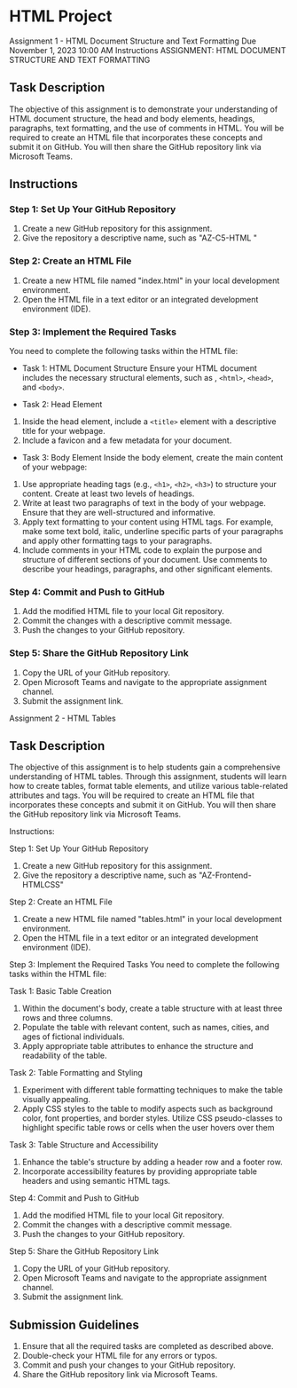 # HTML Project

Assignment 1 - HTML Document Structure and Text Formatting
Due November 1, 2023 10:00 AM
Instructions
ASSIGNMENT: HTML DOCUMENT STRUCTURE AND TEXT FORMATTING

## Task Description

The objective of this assignment is to demonstrate your understanding of HTML document structure, the head and body elements, headings, paragraphs, text formatting, and the use of comments in HTML. You will be required to create an HTML file that incorporates these concepts and submit it on GitHub. You will then share the GitHub repository link via Microsoft Teams.

## Instructions

### Step 1: Set Up Your GitHub Repository

1. Create a new GitHub repository for this assignment.
2. Give the repository a descriptive name, such as "AZ-C5-HTML "

### Step 2: Create an HTML File

1. Create a new HTML file named "index.html" in your local development environment.
2. Open the HTML file in a text editor or an integrated development environment (IDE).

### Step 3: Implement the Required Tasks

You need to complete the following tasks within the HTML file:

- Task 1: HTML Document Structure
Ensure your HTML document includes the necessary structural elements, such as <!DOCTYPE html>, `<html>`, `<head>`, and `<body>`.

- Task 2: Head Element

1. Inside the head element, include a `<title>` element with a descriptive title for your webpage.
2. Include a favicon and a few metadata for your document.

- Task 3: Body Element
Inside the body element, create the main content of your webpage:

1. Use appropriate heading tags (e.g., `<h1>`, `<h2>`, `<h3>`) to structure your content. Create at least two levels of headings.
2. Write at least two paragraphs of text in the body of your webpage. Ensure that they are well-structured and informative.
3. Apply text formatting to your content using HTML tags. For example, make some text bold, italic, underline specific parts of your paragraphs and apply other formatting tags to your paragraphs.
4. Include comments in your HTML code to explain the purpose and structure of different sections of your document. Use comments to describe your headings, paragraphs, and other significant elements.

### Step 4: Commit and Push to GitHub

1. Add the modified HTML file to your local Git repository.
2. Commit the changes with a descriptive commit message.
3. Push the changes to your GitHub repository.

### Step 5: Share the GitHub Repository Link

1. Copy the URL of your GitHub repository.
2. Open Microsoft Teams and navigate to the appropriate assignment channel.
3. Submit the assignment link.

Assignment 2 - HTML Tables

## Task Description

The objective of this assignment is to help students gain a comprehensive understanding of HTML tables. Through this assignment, students will learn how to create tables, format table elements, and utilize various table-related attributes and tags. You will be required to create an HTML file that incorporates these concepts and submit it on GitHub. You will then share the GitHub repository link via Microsoft Teams.

Instructions:

Step 1: Set Up Your GitHub Repository

1. Create a new GitHub repository for this assignment.
2. Give the repository a descriptive name, such as "AZ-Frontend-HTMLCSS"

Step 2: Create an HTML File

1. Create a new HTML file named "tables.html" in your local development environment.
2. Open the HTML file in a text editor or an integrated development environment (IDE).

Step 3: Implement the Required Tasks
You need to complete the following tasks within the HTML file:

Task 1: Basic Table Creation

1. Within the document's body, create a table structure with at least three rows and three columns.
2. Populate the table with relevant content, such as names, cities, and ages of fictional individuals.
3. Apply appropriate table attributes to enhance the structure and readability of the table.

Task 2: Table Formatting and Styling

1. Experiment with different table formatting techniques to make the table visually appealing.
2. Apply CSS styles to the table to modify aspects such as background color, font properties, and border styles. Utilize CSS pseudo-classes to highlight specific table rows or cells when the user hovers over them

Task 3: Table Structure and Accessibility

1. Enhance the table's structure by adding a header row and a footer row.
2. Incorporate accessibility features by providing appropriate table headers and using semantic HTML tags.

Step 4: Commit and Push to GitHub

1. Add the modified HTML file to your local Git repository.
2. Commit the changes with a descriptive commit message.
3. Push the changes to your GitHub repository.

Step 5: Share the GitHub Repository Link

1. Copy the URL of your GitHub repository.
2. Open Microsoft Teams and navigate to the appropriate assignment channel.
3. Submit the assignment link.

## Submission Guidelines

1. Ensure that all the required tasks are completed as described above.
2. Double-check your HTML file for any errors or typos.
3. Commit and push your changes to your GitHub repository.
4. Share the GitHub repository link via Microsoft Teams.
